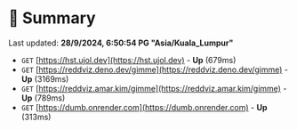 # 📖 Summary
Last updated: **28/9/2024, 6:50:54 PG "Asia/Kuala_Lumpur"**

- `GET` [https://hst.ujol.dev](https://hst.ujol.dev) - **Up** (679ms)
- `GET` [https://reddviz.deno.dev/gimme](https://reddviz.deno.dev/gimme) - **Up** (3169ms)
- `GET` [https://reddviz.amar.kim/gimme](https://reddviz.amar.kim/gimme) - **Up** (789ms)
- `GET` [https://dumb.onrender.com](https://dumb.onrender.com) - **Up** (313ms)
